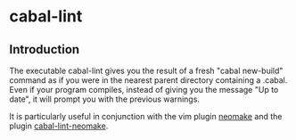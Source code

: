 cabal-lint
==========

Introduction
------------

The executable cabal-lint gives you the result of a fresh "cabal new-build" command as if you were in the nearest parent directory containing a .cabal. Even if your program compiles, instead of giving you the message "Up to date", it will prompt you with the previous warnings.

It is particularly useful in conjunction with the vim plugin [neomake](https://github.com/neomake/neomake) and the plugin [cabal-lint-neomake](https://github.com/fyusuf-a/cabal-lint-neomake).
